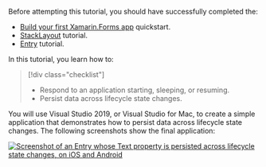 Before attempting this tutorial, you should have successfully completed the:

- [Build your first Xamarin.Forms app](~/get-started/first-app/index.md) quickstart.
- [StackLayout](~/get-started/tutorials/stacklayout/index.yml) tutorial.
- [Entry](~/get-started/tutorials/entry/index.yml) tutorial.

In this tutorial, you learn how to:

> [!div class="checklist"]
>
> - Respond to an application starting, sleeping, or resuming.
> - Persist data across lifecycle state changes.

You will use Visual Studio 2019, or Visual Studio for Mac, to create a simple application that demonstrates how to persist data across lifecycle state changes. The following screenshots show the final application:

[![Screenshot of an Entry whose Text property is persisted across lifecycle state changes, on iOS and Android](../images/persist-data.png "Entry whose Text property persists across lifecycle state changes")](../images/persist-data-large.png#lightbox "Entry whose Text property persists across lifecycle state changes")
